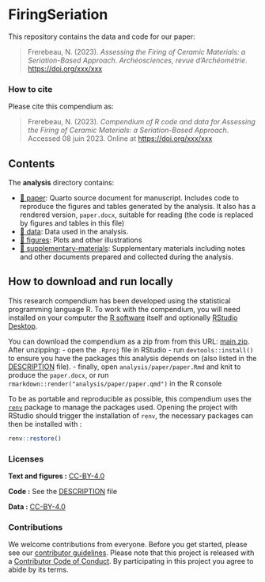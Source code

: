 
<!-- README.md is generated from README.Rmd. Please edit that file -->

# FiringSeriation

This repository contains the data and code for our paper:

> Frerebeau, N. (2023). *Assessing the Firing of Ceramic Materials: a
> Seriation-Based Approach*. *Archéosciences, revue d’Archéométrie*.
> <https://doi.org/xxx/xxx>

### How to cite

Please cite this compendium as:

> Frerebeau, N. (2023). *Compendium of R code and data for Assessing the
> Firing of Ceramic Materials: a Seriation-Based Approach*. Accessed 08
> juin 2023. Online at <https://doi.org/xxx/xxx>

## Contents

The **analysis** directory contains:

- [:file_folder: paper](/analysis/paper): Quarto source document for
  manuscript. Includes code to reproduce the figures and tables
  generated by the analysis. It also has a rendered version,
  `paper.docx`, suitable for reading (the code is replaced by figures
  and tables in this file)
- [:file_folder: data](/analysis/data): Data used in the analysis.
- [:file_folder: figures](/analysis/figures): Plots and other
  illustrations
- [:file_folder:
  supplementary-materials](/analysis/supplementary-materials):
  Supplementary materials including notes and other documents prepared
  and collected during the analysis.

## How to download and run locally

This research compendium has been developed using the statistical
programming language R. To work with the compendium, you will need
installed on your computer the [R
software](https://cloud.r-project.org/) itself and optionally [RStudio
Desktop](https://rstudio.com/products/rstudio/download/).

You can download the compendium as a zip from from this URL:
[main.zip](/archive/main.zip). After unzipping: - open the `.Rproj` file
in RStudio - run `devtools::install()` to ensure you have the packages
this analysis depends on (also listed in the [DESCRIPTION](/DESCRIPTION)
file). - finally, open `analysis/paper/paper.Rmd` and knit to produce
the `paper.docx`, or run `rmarkdown::render("analysis/paper/paper.qmd")`
in the R console

To be as portable and reproducible as possible, this compendium uses the
[`renv`](https://rstudio.github.io/renv/) package to manage the packages
used. Opening the project with RStudio should trigger the installation
of `renv`, the necessary packages can then be installed with :

``` r
renv::restore()
```

### Licenses

**Text and figures :**
[CC-BY-4.0](http://creativecommons.org/licenses/by/4.0/)

**Code :** See the [DESCRIPTION](DESCRIPTION) file

**Data :** [CC-BY-4.0](http://creativecommons.org/licenses/by/4.0/)

### Contributions

We welcome contributions from everyone. Before you get started, please
see our [contributor guidelines](CONTRIBUTING.md). Please note that this
project is released with a [Contributor Code of Conduct](CONDUCT.md). By
participating in this project you agree to abide by its terms.
